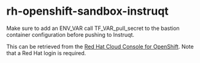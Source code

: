# rh-openshift-sandbox-instruqt

Make sure to add an ENV_VAR call TF_VAR_pull_secret to the bastion container configuration before pushing to Instruqt.

This can be retrieved from the [Red Hat Cloud Console for OpenShift](https://console.redhat.com/openshift). Note that a Red Hat login is required.